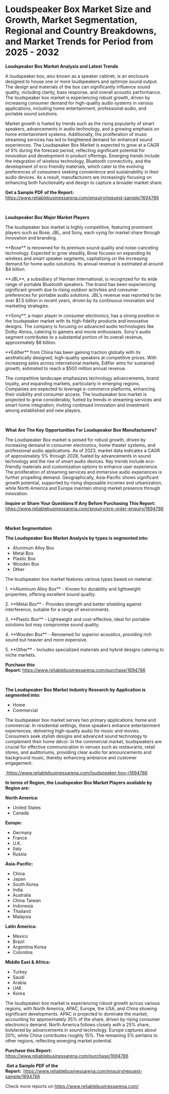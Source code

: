 <p><h1>Loudspeaker Box Market Size and Growth, Market Segmentation, Regional and Country Breakdowns, and Market Trends for Period from 2025 -  2032</h1></p><p><strong>Loudspeaker Box Market Analysis and Latest Trends</strong></p>
<p><p>A loudspeaker box, also known as a speaker cabinet, is an enclosure designed to house one or more loudspeakers and optimize sound output. The design and materials of the box can significantly influence sound quality, including clarity, bass response, and overall acoustic performance. The loudspeaker box market is experiencing robust growth, driven by increasing consumer demand for high-quality audio systems in various applications, including home entertainment, professional audio, and portable sound solutions.</p><p>Market growth is fueled by trends such as the rising popularity of smart speakers, advancements in audio technology, and a growing emphasis on home entertainment systems. Additionally, the proliferation of music streaming services has led to heightened demand for enhanced sound experiences. The Loudspeaker Box Market is expected to grow at a CAGR of 9% during the forecast period, reflecting significant potential for innovation and development in product offerings. Emerging trends include the integration of wireless technology, Bluetooth connectivity, and the development of eco-friendly materials, which cater to the evolving preferences of consumers seeking convenience and sustainability in their audio devices. As a result, manufacturers are increasingly focusing on enhancing both functionality and design to capture a broader market share.</p></p>
<p><strong>Get a Sample PDF of the Report:&nbsp;</strong> <a href="https://www.reliablebusinessarena.com/enquiry/request-sample/1694786?utm_campaign=2531&utm_medium=2&utm_source=Github&utm_content=ia&utm_term=04042025&utm_id=loudspeaker-box">https://www.reliablebusinessarena.com/enquiry/request-sample/1694786</a></p>
<p>&nbsp;</p>
<p><strong>Loudspeaker Box Major Market Players</strong></p>
<p><p>The loudspeaker box market is highly competitive, featuring prominent players such as Bose, JBL, and Sony, each vying for market share through innovation and branding. </p><p>**Bose** is renowned for its premium sound quality and noise-canceling technology. Expected to grow steadily, Bose focuses on expanding its wireless and smart speaker segments, capitalizing on the increasing demand for home audio solutions. Its annual revenue is estimated at around $4 billion.</p><p>**JBL**, a subsidiary of Harman International, is recognized for its wide range of portable Bluetooth speakers. The brand has been experiencing significant growth due to rising outdoor activities and consumer preferences for portable audio solutions. JBL’s revenue was reported to be over $1.5 billion in recent years, driven by its continuous innovation and marketing strategies.</p><p>**Sony**, a major player in consumer electronics, has a strong position in the loudspeaker market with its high-fidelity products and innovative designs. The company is focusing on advanced audio technologies like Dolby Atmos, catering to gamers and movie enthusiasts. Sony's audio segment contributes to a substantial portion of its overall revenue, approximately $8 billion.</p><p>**Edifier** from China has been gaining traction globally with its aesthetically designed, high-quality speakers at competitive prices. With increasing sales across international markets, Edifier aims for sustained growth, estimated to reach a $500 million annual revenue.</p><p>The competitive landscape emphasizes technology advancements, brand loyalty, and expanding markets, particularly in emerging regions. Companies are expected to leverage e-commerce platforms, enhancing their visibility and consumer access. The loudspeaker box market is projected to grow considerably, fueled by trends in streaming services and smart home integration, inviting continued innovation and investment among established and new players.</p></p>
<p>&nbsp;</p>
<p><strong>What Are The Key Opportunities For Loudspeaker Box Manufacturers?</strong></p>
<p><p>The Loudspeaker Box market is poised for robust growth, driven by increasing demand in consumer electronics, home theater systems, and professional audio applications. As of 2023, market data indicates a CAGR of approximately 5% through 2028, fueled by advancements in sound technology and the rise of smart audio devices. Key trends include eco-friendly materials and customization options to enhance user experience. The proliferation of streaming services and immersive audio experiences is further propelling demand. Geographically, Asia-Pacific shows significant growth potential, supported by rising disposable incomes and urbanization, while North America and Europe maintain strong market presence through innovation.</p></p>
<p><strong>Inquire or Share Your Questions If Any Before Purchasing This Report:</strong> <a href="https://www.reliablebusinessarena.com/enquiry/pre-order-enquiry/1694786?utm_campaign=2531&utm_medium=2&utm_source=Github&utm_content=ia&utm_term=04042025&utm_id=loudspeaker-box">https://www.reliablebusinessarena.com/enquiry/pre-order-enquiry/1694786</a></p>
<p>&nbsp;</p>
<p><strong>Market Segmentation</strong></p>
<p><strong>The Loudspeaker Box Market Analysis by types is segmented into:</strong></p>
<p><ul><li>Aluminum Alloy Box</li><li>Metal Box</li><li>Plastic Box</li><li>Wooden Box</li><li>Other</li></ul></p>
<p><p>The loudspeaker box market features various types based on material: </p><p>1. **Aluminum Alloy Box** - Known for durability and lightweight properties, offering excellent sound quality.</p><p>2. **Metal Box** - Provides strength and better shielding against interference, suitable for a range of environments.</p><p>3. **Plastic Box** - Lightweight and cost-effective, ideal for portable solutions but may compromise sound quality.</p><p>4. **Wooden Box** - Renowned for superior acoustics, providing rich sound but heavier and more expensive.</p><p>5. **Other** - Includes specialized materials and hybrid designs catering to niche markets.</p></p>
<p><strong>Purchase this Report:&nbsp;</strong><a href="https://www.reliablebusinessarena.com/purchase/1694786?utm_campaign=2531&utm_medium=2&utm_source=Github&utm_content=ia&utm_term=04042025&utm_id=loudspeaker-box">https://www.reliablebusinessarena.com/purchase/1694786</a></p>
<p>&nbsp;</p>
<p><strong>The Loudspeaker Box Market Industry Research by Application is segmented into:</strong></p>
<p><ul><li>Home</li><li>Commercial</li></ul></p>
<p><p>The loudspeaker box market serves two primary applications: home and commercial. In residential settings, these speakers enhance entertainment experiences, delivering high-quality audio for music and movies. Consumers seek stylish designs and advanced sound technology to complement their home décor. In the commercial market, loudspeakers are crucial for effective communication in venues such as restaurants, retail stores, and auditoriums, providing clear audio for announcements and background music, thereby enhancing ambiance and customer engagement.</p></p>
<p><a href="https://www.reliablebusinessarena.com/loudspeaker-box-r1694786?utm_campaign=2531&utm_medium=2&utm_source=Github&utm_content=ia&utm_term=04042025&utm_id=loudspeaker-box">&nbsp;https://www.reliablebusinessarena.com/loudspeaker-box-r1694786</a></p>
<p><strong>In terms of Region, the Loudspeaker Box Market Players available by Region are:</strong></p>
<p>
    <p> <strong> North America: </strong>
        <ul>
            <li>United States</li>
            <li>Canada</li>
        </ul>
        </p> 
    <p> <strong> Europe: </strong>
        <ul>
            <li>Germany</li>
            <li>France</li>
            <li>U.K.</li>
            <li>Italy</li>
            <li>Russia</li>
        </ul>
        </p> 
    <p> <strong> Asia-Pacific: </strong>
        <ul>
            <li>China</li>
            <li>Japan</li>
            <li>South Korea</li>
            <li>India</li>
            <li>Australia</li>
            <li>China Taiwan</li>
            <li>Indonesia</li>
            <li>Thailand</li>
            <li>Malaysia</li>
        </ul>
        </p> 
    <p> <strong> Latin America: </strong>
        <ul>
            <li>Mexico</li>
            <li>Brazil</li>
            <li>Argentina Korea</li>
            <li>Colombia</li>
        </ul>
        </p> 
    <p> <strong> Middle East & Africa: </strong>
        <ul>
            <li>Turkey</li>
            <li>Saudi</li>
            <li>Arabia</li>
            <li>UAE</li>
            <li>Korea</li>
        </ul>
    </p>
    </p>
<p><p>The loudspeaker box market is experiencing robust growth across various regions, with North America, APAC, Europe, the USA, and China showing significant developments. APAC is projected to dominate the market, accounting for approximately 35% of the share, driven by rising consumer electronics demand. North America follows closely with a 25% share, bolstered by advancements in sound technology. Europe captures about 20%, while China contributes roughly 15%. The remaining 5% pertains to other regions, reflecting emerging market potential.</p></p>
<p><strong>Purchase this Report: </strong><a href="https://www.reliablebusinessarena.com/purchase/1694786?utm_campaign=2531&utm_medium=2&utm_source=Github&utm_content=ia&utm_term=04042025&utm_id=loudspeaker-box">https://www.reliablebusinessarena.com/purchase/1694786</a></p>
<p>&nbsp;<strong>Get a Sample PDF of the Report:&nbsp;&nbsp;</strong><a href="https://www.reliablebusinessarena.com/enquiry/request-sample/1694786?utm_campaign=2531&utm_medium=2&utm_source=Github&utm_content=ia&utm_term=04042025&utm_id=loudspeaker-box">https://www.reliablebusinessarena.com/enquiry/request-sample/1694786</a></p>
<p><strong></strong></p>
<p>Check more reports on <a href="https://www.reliablebusinessarena.com/?utm_campaign=2531&utm_medium=2&utm_source=Github&utm_content=ia&utm_term=04042025&utm_id=loudspeaker-box">https://www.reliablebusinessarena.com/</a></p>